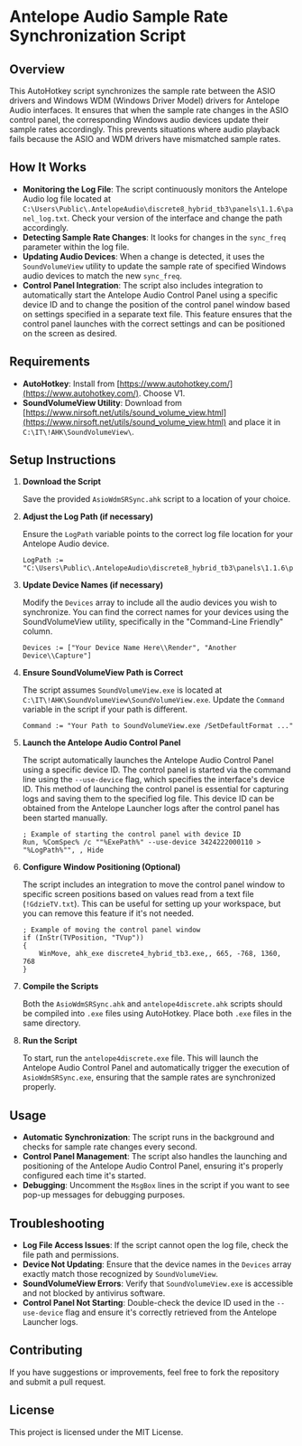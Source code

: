 # Antelope Audio Sample Rate Synchronization Script

## Overview

This AutoHotkey script synchronizes the sample rate between the ASIO drivers and Windows WDM (Windows Driver Model) drivers for Antelope Audio interfaces. It ensures that when the sample rate changes in the ASIO control panel, the corresponding Windows audio devices update their sample rates accordingly. This prevents situations where audio playback fails because the ASIO and WDM drivers have mismatched sample rates.

## How It Works

- **Monitoring the Log File**: The script continuously monitors the Antelope Audio log file located at `C:\Users\Public\.AntelopeAudio\discrete8_hybrid_tb3\panels\1.1.6\panel_log.txt`. Check your version of the interface and change the path accordingly.
- **Detecting Sample Rate Changes**: It looks for changes in the `sync_freq` parameter within the log file.
- **Updating Audio Devices**: When a change is detected, it uses the `SoundVolumeView` utility to update the sample rate of specified Windows audio devices to match the new `sync_freq`.
- **Control Panel Integration**: The script also includes integration to automatically start the Antelope Audio Control Panel using a specific device ID and to change the position of the control panel window based on settings specified in a separate text file. This feature ensures that the control panel launches with the correct settings and can be positioned on the screen as desired.

## Requirements

- **AutoHotkey**: Install from [https://www.autohotkey.com/](https://www.autohotkey.com/). Choose V1.
- **SoundVolumeView Utility**: Download from [https://www.nirsoft.net/utils/sound_volume_view.html](https://www.nirsoft.net/utils/sound_volume_view.html) and place it in `C:\IT\!AHK\SoundVolumeView\`.

## Setup Instructions

1. **Download the Script**

   Save the provided `AsioWdmSRSync.ahk` script to a location of your choice.

2. **Adjust the Log Path (if necessary)**

   Ensure the `LogPath` variable points to the correct log file location for your Antelope Audio device.

   ```autohotkey
   LogPath := "C:\Users\Public\.AntelopeAudio\discrete8_hybrid_tb3\panels\1.1.6\panel_log.txt"
   ```

3. **Update Device Names (if necessary)**

   Modify the `Devices` array to include all the audio devices you wish to synchronize. You can find the correct names for your devices using the SoundVolumeView utility, specifically in the "Command-Line Friendly" column.

   ```autohotkey
   Devices := ["Your Device Name Here\\Render", "Another Device\\Capture"]
   ```

4. **Ensure SoundVolumeView Path is Correct**

   The script assumes `SoundVolumeView.exe` is located at `C:\IT\!AHK\SoundVolumeView\SoundVolumeView.exe`. Update the `Command` variable in the script if your path is different.

   ```autohotkey
   Command := "Your Path to SoundVolumeView.exe /SetDefaultFormat ..."
   ```

5. **Launch the Antelope Audio Control Panel**

   The script automatically launches the Antelope Audio Control Panel using a specific device ID. The control panel is started via the command line using the `--use-device` flag, which specifies the interface's device ID. This method of launching the control panel is essential for capturing logs and saving them to the specified log file. This device ID can be obtained from the Antelope Launcher logs after the control panel has been started manually.

   ```autohotkey
   ; Example of starting the control panel with device ID
   Run, %ComSpec% /c ""%ExePath%" --use-device 3424222000110 > "%LogPath%"", , Hide
   ```

6. **Configure Window Positioning (Optional)**

   The script includes an integration to move the control panel window to specific screen positions based on values read from a text file (`!GdzieTV.txt`). This can be useful for setting up your workspace, but you can remove this feature if it's not needed.

   ```autohotkey
   ; Example of moving the control panel window
   if (InStr(TVPosition, "TVup"))
   {
       WinMove, ahk_exe discrete4_hybrid_tb3.exe,, 665, -768, 1360, 768 
   }
   ```

7. **Compile the Scripts**

   Both the `AsioWdmSRSync.ahk` and `antelope4discrete.ahk` scripts should be compiled into `.exe` files using AutoHotkey. Place both `.exe` files in the same directory.

8. **Run the Script**

   To start, run the `antelope4discrete.exe` file. This will launch the Antelope Audio Control Panel and automatically trigger the execution of `AsioWdmSRSync.exe`, ensuring that the sample rates are synchronized properly.

## Usage

- **Automatic Synchronization**: The script runs in the background and checks for sample rate changes every second.
- **Control Panel Management**: The script also handles the launching and positioning of the Antelope Audio Control Panel, ensuring it's properly configured each time it's started.
- **Debugging**: Uncomment the `MsgBox` lines in the script if you want to see pop-up messages for debugging purposes.

## Troubleshooting

- **Log File Access Issues**: If the script cannot open the log file, check the file path and permissions.
- **Device Not Updating**: Ensure that the device names in the `Devices` array exactly match those recognized by `SoundVolumeView`.
- **SoundVolumeView Errors**: Verify that `SoundVolumeView.exe` is accessible and not blocked by antivirus software.
- **Control Panel Not Starting**: Double-check the device ID used in the `--use-device` flag and ensure it's correctly retrieved from the Antelope Launcher logs.

## Contributing

If you have suggestions or improvements, feel free to fork the repository and submit a pull request.

## License

This project is licensed under the MIT License.
